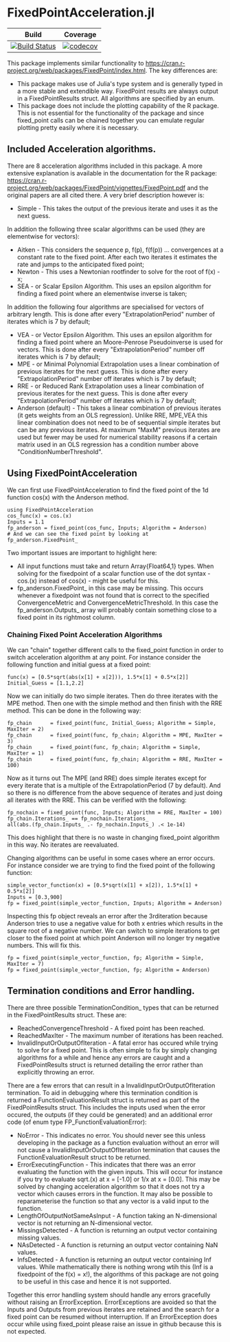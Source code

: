 # FixedPointAcceleration.jl

| Build | Coverage |
|-------|----------|
| [![Build Status](https://travis-ci.com/s-baumann/FixedPointAcceleration.jl.svg?branch=master)](https://travis-ci.org/s-baumann/FixedPointAcceleration.jl) | [![codecov](https://codecov.io/gh/s-baumann/FixedPointAcceleration.jl/branch/master/graph/badge.svg)](https://codecov.io/gh/s-baumann/FixedPointAcceleration.jl)

This package implements similar functionality to https://cran.r-project.org/web/packages/FixedPoint/index.html. The key differences are:
* This package makes use of Julia's type system and is generally typed in a more stable and extendible way. FixedPoint results are always output in a FixedPointResults struct. All algorithms are specified by an enum.
* This package does not include the plotting capability of the R package. This is not essential for the functionality of the package and since fixed_point calls can be chained together you can emulate regular plotting pretty easily where it is necessary.

## Included Acceleration algorithms.

There are 8 acceleration algorithms included in this package. A more extensive explanation is available in the documentation for the R package:
https://cran.r-project.org/web/packages/FixedPoint/vignettes/FixedPoint.pdf
and the original papers are all cited there. A very brief description however is:
* Simple - This takes the output of the previous iterate and uses it as the next guess.

In addition the following three scalar algorithms can be used (they are elementwise for vectors):
* Aitken - This considers the sequence p, f(p), f(f(p)) ... convergences at a constant rate to the fixed point. After each two iterates it estimates the rate and jumps to the anticipated fixed point;
* Newton - This uses a Newtonian rootfinder to solve for the root of f(x) - x;
* SEA - or Scalar Epsilon Algorithm. This uses an epsilon algorithm for finding a fixed point where an elementwise inverse is taken;

In addition the following four algorithms are specialised for vectors of arbitrary length. This is done after every "ExtrapolationPeriod" number of iterates which is 7 by default;
* VEA - or Vector Epsilon Algorithm. This uses an epsilon algorithm for finding a fixed point where an Moore-Penrose Pseudoinverse is used for vectors. This is done after every "ExtrapolationPeriod" number off iterates which is 7 by default;
* MPE - or Minimal Polynomial Extrapolation uses a linear combination of previous iterates for the next guess. This is done after every "ExtrapolationPeriod" number off iterates which is 7 by default;
* RRE - or Reduced Rank Extrapolation uses a linear combination of previous iterates for the next guess. This is done after every "ExtrapolationPeriod" number off iterates which is 7 by default;
* Anderson (default) - This takes a linear combination of previous iterates (it gets weights from an OLS regression). Unlike RRE, MPE,VEA this linear combination does not need to be of sequential simple iterates but can be any previous iterates. At maximum "MaxM" previous iterates are used but fewer may be used for numerical stability reasons if a certain matrix used in an OLS regression has a condition number above "ConditionNumberThreshold".


## Using FixedPointAcceleration

We can first use FixedPointAcceleration to find the fixed point of the 1d function cos(x) with the Anderson method.
```
using FixedPointAcceleration
cos_func(x) = cos.(x)
Inputs = 1.1
fp_anderson = fixed_point(cos_func, Inputs; Algorithm = Anderson)
# And we can see the fixed point by looking at
fp_anderson.FixedPoint_
```
Two important issues are important to highlight here:
* All input functions must take and return Array{Float64,1} types. When solving for the fixedpoint of a scalar function use of the dot syntax - cos.(x) instead of cos(x) - might be useful for this.
* fp_anderson.FixedPoint_  in this case may be missing. This occurs whenever a fixedpoint was not found that is correct to the specified ConvergenceMetric and ConvergenceMetricThreshold. In this case the fp_anderson.Outputs_ array will probably contain something close to a fixed point in its rightmost column.

### Chaining Fixed Point Acceleration Algorithms

We can "chain" together different calls to the fixed_point function in order to switch acceleration algorithm
at any point. For instance consider the following function and initial guess at a fixed point:
```
func(x) = [0.5*sqrt(abs(x[1] + x[2])), 1.5*x[1] + 0.5*x[2]]
Initial_Guess = [1.1,2.2]
```
Now we can initially do two simple iterates. Then do three iterates with the MPE method. Then one with the simple method and then finish with the RRE method. This can be done in the following way:
```
fp_chain      = fixed_point(func, Initial_Guess; Algorithm = Simple, MaxIter = 2)
fp_chain      = fixed_point(func, fp_chain; Algorithm = MPE, MaxIter = 3)
fp_chain      = fixed_point(func, fp_chain; Algorithm = Simple, MaxIter = 1)
fp_chain      = fixed_point(func, fp_chain; Algorithm = RRE, MaxIter = 100)
```
Now as it turns out The MPE (and RRE) does simple iterates except for every iterate that is a multiple of the ExtrapolationPeriod (7 by default). And so there is no difference from the above sequence of iterates and just doing all iterates with the RRE. This can be verified with the following:
```
fp_nochain = fixed_point(func, Inputs; Algorithm = RRE, MaxIter = 100)
fp_chain.Iterations_ == fp_nochain.Iterations_
all(abs.(fp_chain.Inputs_ .- fp_nochain.Inputs_) .< 1e-14)
```
This does highlight that there is no waste in changing fixed_point algorithm in this way. No iterates are reevaluated.

Changing algorithms can be useful in some cases where an error occurs. For instance consider we are trying to find the
fixed point of the following function:
```
simple_vector_function(x) = [0.5*sqrt(x[1] + x[2]), 1.5*x[1] + 0.5*x[2]]
Inputs = [0.3,900]
fp = fixed_point(simple_vector_function, Inputs; Algorithm = Anderson)
```
Inspecting this fp object reveals an error after the 3rditeration because Anderson tries to use a negative value for both x entries which results in the square root of a negative number. We can switch to simple iterations to get closer to the fixed point at which point Anderson will no longer try negative numbers. This will fix this.
```
fp = fixed_point(simple_vector_function, fp; Algorithm = Simple, MaxIter = 7)
fp = fixed_point(simple_vector_function, fp; Algorithm = Anderson)
```
## Termination conditions and Error handling.

There are three possible TerminationCondition_ types that can be returned in the FixedPointResults struct. These are:
*  ReachedConvergenceThreshold - A fixed point has been reached.
*  ReachedMaxIter - The maximum number of iterations has been reached.
*  InvalidInputOrOutputOfIteration - A fatal error has occured while trying to solve for a fixed point. This is often simple to fix by simply changing algorithms for a while and hence any errors are caught and a FixedPointResults struct is returned detailing the error rather than explicitly throwing an error.

There are a few errors that can result in a InvalidInputOrOutputOfIteration termination. To aid in debugging where this termination condition is returned a FunctionEvaluationResult struct is returned as part of the FixedPointResults struct. This includes the inputs used when the error occured, the outputs (if they could be generated) and an additional error code (of enum type FP_FunctionEvaluationError):
* NoError - This indicates no error. You should never see this unless developing in the package as a function evaluation without an error will not cause a InvalidInputOrOutputOfIteration termination that causes the FunctionEvaluationResult struct to be returned.
* ErrorExecutingFunction - This indicates that there was an error evaluating the function with the given inputs. This will occur for instance if you try to evaluate sqrt.(x) at x = [-1.0] or 1/x at x = [0.0]. This may be solved by changing acceleration algorithm so that it does not try a vector which causes errors in the function. It may also be possible to reparameterise the function so that any vector is a valid input to the function.
* LengthOfOutputNotSameAsInput - A function taking an N-dimensional vector is not returning an N-dimensional vector.
* MissingsDetected - A function is returning an output vector containing missing values.
* NAsDetected - A function is returning an output vector containing NaN values.
* InfsDetected - A function is returning an output vector containing Inf values. While mathematically there is nothing wrong wtih this (Inf is a fixedpoint of the f(x) = x!), the algorithms of this package are not going to be useful in this case and hence it is not supported.

Together this error handling system should handle any errors gracefully without raising an ErrorException. ErrorExceptions are avoided so that the Inputs and Outputs from previous iterates are retained and the search for a fixed point can be resumed without interruption. If an ErrorException does occur while using fixed_point please raise an issue in github because this is not expected.
